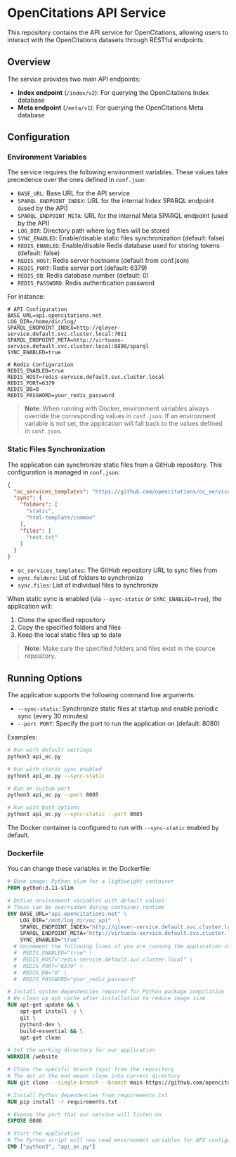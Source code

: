 # OpenCitations API Service

This repository contains the API service for OpenCitations, allowing users to interact with the OpenCitations datasets through RESTful endpoints.

## Overview

The service provides two main API endpoints:

- **Index endpoint** (`/index/v2`): For querying the OpenCitations Index database
- **Meta endpoint** (`/meta/v1`): For querying the OpenCitations Meta database

## Configuration

### Environment Variables

The service requires the following environment variables. These values take precedence over the ones defined in `conf.json`:

- `BASE_URL`: Base URL for the API service
- `SPARQL_ENDPOINT_INDEX`: URL for the internal Index SPARQL endpoint (used by the API)
- `SPARQL_ENDPOINT_META`: URL for the internal Meta SPARQL endpoint (used by the API)
- `LOG_DIR`: Directory path where log files will be stored
- `SYNC_ENABLED`: Enable/disable static files synchronization (default: false)
- `REDIS_ENABLED`: Enable/disable Redis database used for storing tokens (default: false)
- `REDIS_HOST`: Redis server hostname (default from conf.json)
- `REDIS_PORT`: Redis server port (default: 6379)
- `REDIS_DB`: Redis database number (default: 0)
- `REDIS_PASSWORD`: Redis authentication password

For instance:

```env
# API Configuration
BASE_URL=api.opencitations.net
LOG_DIR=/home/dir/log/
SPARQL_ENDPOINT_INDEX=http://qlever-service.default.svc.cluster.local:7011  
SPARQL_ENDPOINT_META=http://virtuoso-service.default.svc.cluster.local:8890/sparql
SYNC_ENABLED=true

# Redis Configuration
REDIS_ENABLED=true
REDIS_HOST=redis-service.default.svc.cluster.local
REDIS_PORT=6379
REDIS_DB=0
REDIS_PASSWORD=your_redis_password
```

> **Note**: When running with Docker, environment variables always override the corresponding values in `conf.json`. If an environment variable is not set, the application will fall back to the values defined in `conf.json`.

### Static Files Synchronization

The application can synchronize static files from a GitHub repository. This configuration is managed in `conf.json`:

```json
{
  "oc_services_templates": "https://github.com/opencitations/oc_services_templates",
  "sync": {
    "folders": [
      "static",
      "html-template/common"
    ],
    "files": [
      "test.txt"
    ]
  }
}
```

- `oc_services_templates`: The GitHub repository URL to sync files from
- `sync.folders`: List of folders to synchronize
- `sync.files`: List of individual files to synchronize

When static sync is enabled (via `--sync-static` or `SYNC_ENABLED=true`), the application will:
1. Clone the specified repository
2. Copy the specified folders and files
3. Keep the local static files up to date

> **Note**: Make sure the specified folders and files exist in the source repository.

## Running Options

The application supports the following command line arguments:

- `--sync-static`: Synchronize static files at startup and enable periodic sync (every 30 minutes)
- `--port PORT`: Specify the port to run the application on (default: 8080)

Examples:
```bash
# Run with default settings
python3 api_oc.py

# Run with static sync enabled
python3 api_oc.py --sync-static

# Run on custom port
python3 api_oc.py --port 8085

# Run with both options
python3 api_oc.py --sync-static --port 8085
```

The Docker container is configured to run with `--sync-static` enabled by default.

### Dockerfile

You can change these variables in the Dockerfile:

```dockerfile
# Base image: Python slim for a lightweight container
FROM python:3.11-slim

# Define environment variables with default values
# These can be overridden during container runtime
ENV BASE_URL="api.opencitations.net" \
    LOG_DIR="/mnt/log_dir/oc_api"  \
    SPARQL_ENDPOINT_INDEX="http://qlever-service.default.svc.cluster.local:7011" \
    SPARQL_ENDPOINT_META="http://virtuoso-service.default.svc.cluster.local:8890/sparql" \
    SYNC_ENABLED="true" 
  # Uncomment the following lines if you are running the application in a local development environment or any non-Kubernetes deployment scenario.
  #  REDIS_ENABLED="true" \
  #  REDIS_HOST="redis-service.default.svc.cluster.local" \
  #  REDIS_PORT="6379" \
  #  REDIS_DB="0" \
  #  REDIS_PASSWORD="your_redis_password"

# Install system dependencies required for Python package compilation
# We clean up apt cache after installation to reduce image size
RUN apt-get update && \
    apt-get install -y \
    git \
    python3-dev \
    build-essential && \
    apt-get clean

# Set the working directory for our application
WORKDIR /website

# Clone the specific branch (api) from the repository
# The dot at the end means clone into current directory
RUN git clone --single-branch --branch main https://github.com/opencitations/oc_api .

# Install Python dependencies from requirements.txt
RUN pip install -r requirements.txt

# Expose the port that our service will listen on
EXPOSE 8080

# Start the application
# The Python script will now read environment variables for API configurations
CMD ["python3", "api_oc.py"]
```